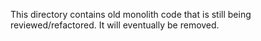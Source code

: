 This directory contains old monolith code that is still being reviewed/refactored. It will eventually be removed.